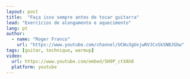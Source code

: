 ```yaml
---
layout: post
title:  "Faça isso sempre antes de tocar guitarra"
lead: "Exercícios de alongamento e aquecimento"
lang: pt
author:
  - name: "Roger Franco"
    url: "https://www.youtube.com/channel/UCWu3gUxjwRVJCvSkSNBJGbw"
tags: [guitar, technique, warmup]
video:
  url: https://www.youtube.com/embed/5H9P_ctXAh0
  platform: youtube
---
```

